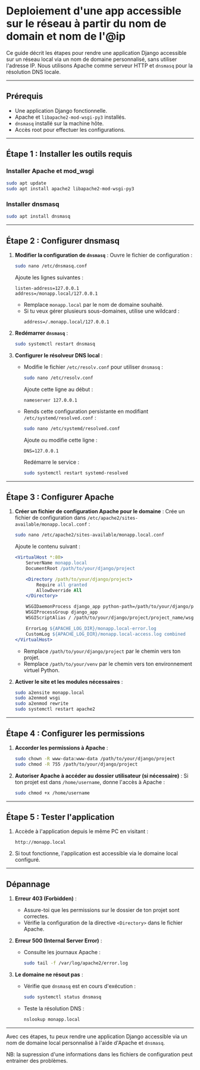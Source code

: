 
# Deploiement d'une app accessible sur le réseau à partir du nom de domain et nom de l'@ip

Ce guide décrit les étapes pour rendre une application Django accessible sur un réseau local via un nom de domaine personnalisé, sans utiliser l'adresse IP. Nous utilisons Apache comme serveur HTTP et `dnsmasq` pour la résolution DNS locale.

---

## Prérequis

- Une application Django fonctionnelle.
- Apache et `libapache2-mod-wsgi-py3` installés.
- `dnsmasq` installé sur la machine hôte.
- Accès root pour effectuer les configurations.

---

## Étape 1 : Installer les outils requis

### Installer Apache et mod_wsgi
```bash
sudo apt update
sudo apt install apache2 libapache2-mod-wsgi-py3
```

### Installer dnsmasq
```bash
sudo apt install dnsmasq
```

---

## Étape 2 : Configurer dnsmasq

1. **Modifier la configuration de `dnsmasq`** :
   Ouvre le fichier de configuration :
   ```bash
   sudo nano /etc/dnsmasq.conf
   ```

   Ajoute les lignes suivantes :
   ```
   listen-address=127.0.0.1
   address=/monapp.local/127.0.0.1
   ```
   - Remplace `monapp.local` par le nom de domaine souhaité.
   - Si tu veux gérer plusieurs sous-domaines, utilise une wildcard :
     ```
     address=/.monapp.local/127.0.0.1
     ```

2. **Redémarrer `dnsmasq`** :
   ```bash
   sudo systemctl restart dnsmasq
   ```

3. **Configurer le résolveur DNS local** :
   - Modifie le fichier `/etc/resolv.conf` pour utiliser `dnsmasq` :
     ```bash
     sudo nano /etc/resolv.conf
     ```
     Ajoute cette ligne au début :
     ```
     nameserver 127.0.0.1
     ```

   - Rends cette configuration persistante en modifiant `/etc/systemd/resolved.conf` :
     ```bash
     sudo nano /etc/systemd/resolved.conf
     ```
     Ajoute ou modifie cette ligne :
     ```
     DNS=127.0.0.1
     ```
     Redémarre le service :
     ```bash
     sudo systemctl restart systemd-resolved
     ```

---

## Étape 3 : Configurer Apache

1. **Créer un fichier de configuration Apache pour le domaine** :
   Crée un fichier de configuration dans `/etc/apache2/sites-available/monapp.local.conf` :
   ```bash
   sudo nano /etc/apache2/sites-available/monapp.local.conf
   ```

   Ajoute le contenu suivant :
   ```apache
   <VirtualHost *:80>
       ServerName monapp.local
       DocumentRoot /path/to/your/django/project

       <Directory /path/to/your/django/project>
           Require all granted
           AllowOverride All
       </Directory>

       WSGIDaemonProcess django_app python-path=/path/to/your/django/project python-home=/path/to/your/venv
       WSGIProcessGroup django_app
       WSGIScriptAlias / /path/to/your/django/project/project_name/wsgi.py

       ErrorLog ${APACHE_LOG_DIR}/monapp.local-error.log
       CustomLog ${APACHE_LOG_DIR}/monapp.local-access.log combined
   </VirtualHost>
   ```
   - Remplace `/path/to/your/django/project` par le chemin vers ton projet.
   - Remplace `/path/to/your/venv` par le chemin vers ton environnement virtuel Python.

2. **Activer le site et les modules nécessaires** :
   ```bash
   sudo a2ensite monapp.local
   sudo a2enmod wsgi
   sudo a2enmod rewrite
   sudo systemctl restart apache2
   ```

---

## Étape 4 : Configurer les permissions

1. **Accorder les permissions à Apache** :
   ```bash
   sudo chown -R www-data:www-data /path/to/your/django/project
   sudo chmod -R 755 /path/to/your/django/project
   ```

2. **Autoriser Apache à accéder au dossier utilisateur (si nécessaire)** :
   Si ton projet est dans `/home/username`, donne l'accès à Apache :
   ```bash
   sudo chmod +x /home/username
   ```

---

## Étape 5 : Tester l'application

1. Accède à l'application depuis le même PC en visitant :
   ```
   http://monapp.local
   ```

2. Si tout fonctionne, l'application est accessible via le domaine local configuré.

---

## Dépannage

1. **Erreur 403 (Forbidden)** :
   - Assure-toi que les permissions sur le dossier de ton projet sont correctes.
   - Vérifie la configuration de la directive `<Directory>` dans le fichier Apache.

2. **Erreur 500 (Internal Server Error)** :
   - Consulte les journaux Apache :
     ```bash
     sudo tail -f /var/log/apache2/error.log
     ```

3. **Le domaine ne résout pas** :
   - Vérifie que `dnsmasq` est en cours d'exécution :
     ```bash
     sudo systemctl status dnsmasq
     ```
   - Teste la résolution DNS :
     ```bash
     nslookup monapp.local
     ```

---

Avec ces étapes, tu peux rendre une application Django accessible via un nom de domaine local personnalisé à l'aide d'Apache et `dnsmasq`.

NB: la supression d'une informations dans les fichiers de configuration peut entrainer des problèmes.

